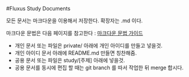 #Fluxus Study Documents

모든 문서는 마크다운을 이용해서 저장한다. 확장자는 .md 이다.

마크다운 문법은 다음 페이지를 참고한다 : [마크다운 문법 가이드](http://scriptogr.am/myevan/post/markdown-syntax-guide-for-scriptogram)

- 개인 문서 또는 파일은 private/ 아래에 개인 아이디를 만들고 넣을것.
- 개인 아이디 문서 아래에 README.md 만들면 칭찬해줌.
- 공용 문서 또는 파일은 study/[주제] 아래에 넣을것.
- 공용 문서를 동시에 편집 할 때는 git branch 를 따서 작업한 뒤 merge 합시다.
